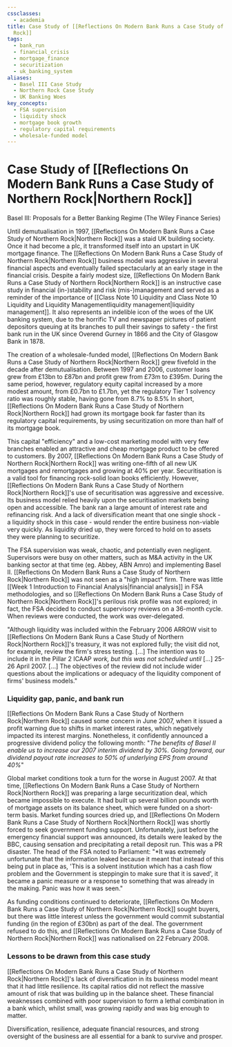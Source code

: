 ```yaml
---
cssclasses:
  - academia
title: Case Study of [[Reflections On Modern Bank Runs a Case Study of Northern Rock|Northern
  Rock]]
tags:
  - bank_run
  - financial_crisis
  - mortgage_finance
  - securitization
  - uk_banking_system
aliases:
  - Basel III Case Study
  - Northern Rock Case Study
  - UK Banking Woes
key_concepts:
  - FSA supervision
  - liquidity shock
  - mortgage book growth
  - regulatory capital requirements
  - wholesale-funded model
---
```


# Case Study of [[Reflections On Modern Bank Runs a Case Study of Northern Rock|Northern Rock]]

Basel III: Proposals for a Better Banking Regime (The Wiley Finance Series)

Until demutualisation in 1997,  [[Reflections On Modern Bank Runs a Case Study of Northern Rock|Northern Rock]] was a staid UK building society. Once it had become a plc,  it transformed itself into an upstart in UK mortgage finance. The [[Reflections On Modern Bank Runs a Case Study of Northern Rock|Northern Rock]] business model was aggressive in several financial aspects and eventually failed spectacularly at an early stage in the financial crisis. Despite a fairly modest size,  [[Reflections On Modern Bank Runs a Case Study of Northern Rock|Northern Rock]] is an instructive case study in financial (in-)stability and risk (mis-)management and served as a reminder of the importance of [[Class Note 10 Liquidity and Class Note 10 Liquidity and Liquidity Managementliquidity management|liquidity management]]. It also represents an indelible icon of the woes of the UK banking system,  due to the horrific TV and newspaper pictures of patient depositors queuing at its branches to pull their savings to safety - the first bank run in the UK since Overend Gurney in 1866 and the City of Glasgow Bank in 1878.

The creation of a wholesale-funded model,  [[Reflections On Modern Bank Runs a Case Study of Northern Rock|Northern Rock]] grew fivefold in the decade after demutualisation. Between 1997 and 2006,  customer loans grew from £13bn to £87bn and profit grew from £73m to £395m. During the same period,  however,  regulatory equity capital increased by a more modest amount,  from £0.7bn to £1.7bn,  yet the regulatory Tier 1 solvency ratio was roughly stable,  having gone from 8.7% to 8.5% In short,  [[Reflections On Modern Bank Runs a Case Study of Northern Rock|Northern Rock]] had grown its mortgage book far faster than its regulatory capital requirements,  by using securitization on more than half of its mortgage book.

This capital "efficiency" and a low-cost marketing model with very few branches enabled an attractive and cheap mortgage product to be offered to customers. By 2007,  [[Reflections On Modern Bank Runs a Case Study of Northern Rock|Northern Rock]] was writing one-fifth of all new UK mortgages and remortgages and growing at 40% per year. Securitisation is a valid tool for financing rock-solid loan books efficiently. However,  [[Reflections On Modern Bank Runs a Case Study of Northern Rock|Northern Rock]]'s use of securitisation was aggressive and excessive. Its business model relied heavily upon the securitisation markets being open and accessible. The bank ran a large amount of interest rate and refinancing risk. And a lack of diversification meant that one single shock - a liquidity shock in this case - would render the entire business non-viable very quickly. As liquidity dried up,  they were forced to hold on to assets they were planning to securitize.

The FSA supervision was weak,  chaotic,  and potentially even negligent. Supervisors were busy on other matters,  such as M&A activity in the UK banking sector at that time (eg. Abbey,  ABN Amro) and implementing Basel II. [[Reflections On Modern Bank Runs a Case Study of Northern Rock|Northern Rock]] was not seen as a "high impact" firm. There was little [[Week 1 Introduction to Financial Analysis|financial analysis]] in FSA methodologies,  and so [[Reflections On Modern Bank Runs a Case Study of Northern Rock|Northern Rock]]'s perilous risk profile was not explored; in fact,  the FSA decided to conduct supervisory reviews on a 36-month cycle. When reviews were conducted,  the work was over-delegated.

"Although liquidity was included within the February 2006 ARROW visit to [[Reflections On Modern Bank Runs a Case Study of Northern Rock|Northern Rock]]'s treasury,  it was not explored fully; the visit did not,  for example,  review the firm's stress testing. […] The intention was to include it in the Pillar 2 ICAAP *work,  but this was not scheduled until* […] 25-26 April 2007. […] The objectives of the review did not include wider questions about the implications or adequacy of the liquidity component of firms' business models."

### Liquidity gap,  panic,  and bank run

[[Reflections On Modern Bank Runs a Case Study of Northern Rock|Northern Rock]] caused some concern in June 2007,  when it issued a profit warning due to shifts in market interest rates,  which negatively impacted its interest margins. Nonetheless,  it confidently announced a progressive dividend policy the following month: "*The benefits of Basel II enable us to increase our 2007 interim dividend by 30%. Going forward,  our dividend payout rate increases to 50% of underlying EPS from around 40%*"

Global market conditions took a turn for the worse in August 2007. At that time,  [[Reflections On Modern Bank Runs a Case Study of Northern Rock|Northern Rock]] was preparing a large securitization deal,  which became impossible to execute. It had built up several billion pounds worth of mortgage assets on its balance sheet,  which were funded on a short-term basis. Market funding sources dried up,  and [[Reflections On Modern Bank Runs a Case Study of Northern Rock|Northern Rock]] was shortly forced to seek government funding support. Unfortunately,  just before the emergency financial support was announced,  its details were leaked by the BBC,  causing sensation and precipitating a retail deposit run. This was a PR disaster. The head of the FSA noted to Parliament: "*It was extremely unfortunate that the information leaked because it meant that instead of this being put in place as,  'This is a solvent institution which has a cash flow problem and the Government is steppingin to make sure that it is saved',  it became a panic measure or a response to something that was already in the making. Panic was how it was seen."

As funding conditions continued to deteriorate,  [[Reflections On Modern Bank Runs a Case Study of Northern Rock|Northern Rock]] sought buyers,  but there was little interest unless the government would commit substantial funding (in the region of £30bn) as part of the deal. The government refused to do this,  and [[Reflections On Modern Bank Runs a Case Study of Northern Rock|Northern Rock]] was nationalised on 22 February 2008.

### Lessons to be drawn from this case study

[[Reflections On Modern Bank Runs a Case Study of Northern Rock|Northern Rock]]'s lack of diversification in its business model meant that it had little resilience. Its capital ratios did not reflect the massive amount of risk that was building up in the balance sheet. These financial weaknesses combined with poor supervision to form a lethal combination in a bank which,  whilst small,  was growing rapidly and was big enough to matter.

Diversification,  resilience,  adequate financial resources,  and strong oversight of the business are all essential for a bank to survive and prosper.